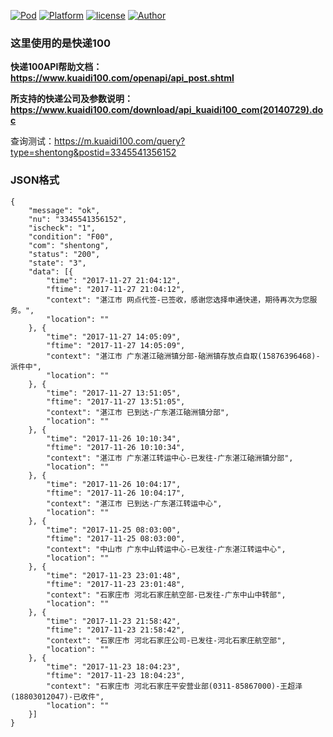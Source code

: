 [![Pod](https://img.shields.io/badge/Pod-1.0.1-orange.svg)](https://github.com/90candy/YWLogisticsQuery)
[![Platform](https://img.shields.io/badge/Platform-iOS-ff69b4.svg)](https://github.com/90candy)
[![license](https://img.shields.io/github/license/mashape/apistatus.svg)](https://github.com/90candy)
[![Author](https://img.shields.io/badge/Author-阿唯不知道-blue.svg)](https://www.jianshu.com/u/0f7d26d766f4)

### 这里使用的是快递100

**快递100API帮助文档：https://www.kuaidi100.com/openapi/api_post.shtml**

**所支持的快递公司及参数说明：https://www.kuaidi100.com/download/api_kuaidi100_com(20140729).doc**


查询测试：https://m.kuaidi100.com/query?type=shentong&postid=3345541356152

### JSON格式
```
{
	"message": "ok",
	"nu": "3345541356152",
	"ischeck": "1",
	"condition": "F00",
	"com": "shentong",
	"status": "200",
	"state": "3",
	"data": [{
		"time": "2017-11-27 21:04:12",
		"ftime": "2017-11-27 21:04:12",
		"context": "湛江市 网点代签-已签收，感谢您选择申通快递，期待再次为您服务。",
		"location": ""
	}, {
		"time": "2017-11-27 14:05:09",
		"ftime": "2017-11-27 14:05:09",
		"context": "湛江市 广东湛江硇洲镇分部-硇洲镇存放点自取(15876396468)-派件中",
		"location": ""
	}, {
		"time": "2017-11-27 13:51:05",
		"ftime": "2017-11-27 13:51:05",
		"context": "湛江市 已到达-广东湛江硇洲镇分部",
		"location": ""
	}, {
		"time": "2017-11-26 10:10:34",
		"ftime": "2017-11-26 10:10:34",
		"context": "湛江市 广东湛江转运中心-已发往-广东湛江硇洲镇分部",
		"location": ""
	}, {
		"time": "2017-11-26 10:04:17",
		"ftime": "2017-11-26 10:04:17",
		"context": "湛江市 已到达-广东湛江转运中心",
		"location": ""
	}, {
		"time": "2017-11-25 08:03:00",
		"ftime": "2017-11-25 08:03:00",
		"context": "中山市 广东中山转运中心-已发往-广东湛江转运中心",
		"location": ""
	}, {
		"time": "2017-11-23 23:01:48",
		"ftime": "2017-11-23 23:01:48",
		"context": "石家庄市 河北石家庄航空部-已发往-广东中山中转部",
		"location": ""
	}, {
		"time": "2017-11-23 21:58:42",
		"ftime": "2017-11-23 21:58:42",
		"context": "石家庄市 河北石家庄公司-已发往-河北石家庄航空部",
		"location": ""
	}, {
		"time": "2017-11-23 18:04:23",
		"ftime": "2017-11-23 18:04:23",
		"context": "石家庄市 河北石家庄平安营业部(0311-85867000)-王超泽(18803012047)-已收件",
		"location": ""
	}]
}         
```